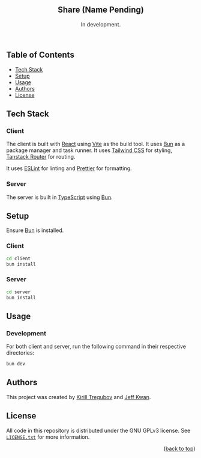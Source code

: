 <div id="readme-top"></div>

<div align="center">
  <h2 align="center">Share (Name Pending)</h2>
  <p align="center">
    In development.
  </p>
</div>
<br />

## Table of Contents
- [Tech Stack](#tech-stack)
- [Setup](#setup)
- [Usage](#usage)
- [Authors](#authors)
- [License](#license)

## Tech Stack

### Client

The client is built with [React](https://reactjs.org/) using [Vite](https://vitejs.dev/) as the build tool. It uses [Bun](https://bun.sh) as a package manager and task runner. It uses [Tailwind CSS](https://tailwindcss.com/) for styling, [Tanstack Router](https://tanstack.com/router/) for routing.

It uses [ESLint](https://eslint.org/) for linting and [Prettier](https://prettier.io/) for formatting.

### Server

The server is built in [TypeScript](https://www.typescriptlang.org/) using [Bun](https://bun.sh).

## Setup

Ensure [Bun](https://bun.sh) is installed.

### Client

```bash
cd client
bun install
```

### Server

```bash
cd server
bun install
```

## Usage

### Development

For both client and server, run the following command in their respective directories:

```bash
bun dev
```

## Authors

This project was created by [Kirill Tregubov](https://github.com/KirillTregubov) and [Jeff Kwan](https://github.com/Jeffkw213).

## License

All code in this repository is distributed under the GNU GPLv3 license. See [`LICENSE.txt`](LICENSE) for more information.

<p align="right">(<a href="#readme-top">back to top</a>)</p>